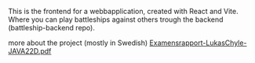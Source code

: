 This is the frontend for a webbapplication, created with React and Vite.
Where you can play battleships against others trough the backend (battleship-backend repo).

more about the project (mostly in Swedish)
[Examensrapport-LukasChyle-JAVA22D.pdf](https://github.com/user-attachments/files/17046300/Examensrapport-LukasChyle-JAVA22D.pdf)
